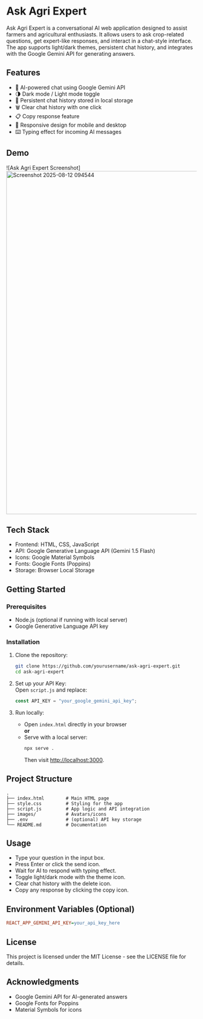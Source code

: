# Ask Agri Expert

Ask Agri Expert is a conversational AI web application designed to assist farmers and agricultural enthusiasts. It allows users to ask crop-related questions, get expert-like responses, and interact in a chat-style interface. The app supports light/dark themes, persistent chat history, and integrates with the Google Gemini API for generating answers.

## Features

- 💬 AI-powered chat using Google Gemini API
- 🌗 Dark mode / Light mode toggle
- 💾 Persistent chat history stored in local storage
- 🗑 Clear chat history with one click
- 📋 Copy response feature
- 📱 Responsive design for mobile and desktop
- ⌨️ Typing effect for incoming AI messages

## Demo

![Ask Agri Expert Screenshot]
<img width="1626" height="906" alt="Screenshot 2025-08-12 094544" src="https://github.com/user-attachments/assets/6237b603-85e6-41bd-93ed-2dadd57bf4c1" />



## Tech Stack

- Frontend: HTML, CSS, JavaScript
- API: Google Generative Language API (Gemini 1.5 Flash)
- Icons: Google Material Symbols
- Fonts: Google Fonts (Poppins)
- Storage: Browser Local Storage

## Getting Started

### Prerequisites

- Node.js (optional if running with local server)
- Google Generative Language API key

### Installation

1. Clone the repository:  
   ```bash
   git clone https://github.com/yourusername/ask-agri-expert.git
   cd ask-agri-expert
   ```

2. Set up your API Key:  
   Open `script.js` and replace:
   ```javascript
   const API_KEY = "your_google_gemini_api_key";
   ```

3. Run locally:  
   - Open `index.html` directly in your browser  
   **or**
   - Serve with a local server:
     ```bash
     npx serve .
     ```
     Then visit [http://localhost:3000](http://localhost:3000).

## Project Structure

```
.
├── index.html        # Main HTML page
├── style.css         # Styling for the app
├── script.js         # App logic and API integration
├── images/           # Avatars/icons
├── .env              # (optional) API key storage
└── README.md         # Documentation
```

## Usage

- Type your question in the input box.
- Press Enter or click the send icon.
- Wait for AI to respond with typing effect.
- Toggle light/dark mode with the theme icon.
- Clear chat history with the delete icon.
- Copy any response by clicking the copy icon.

## Environment Variables (Optional)

```ini
REACT_APP_GEMINI_API_KEY=your_api_key_here
```

## License

This project is licensed under the MIT License - see the LICENSE file for details.

## Acknowledgments

- Google Gemini API for AI-generated answers
- Google Fonts for Poppins
- Material Symbols for icons

